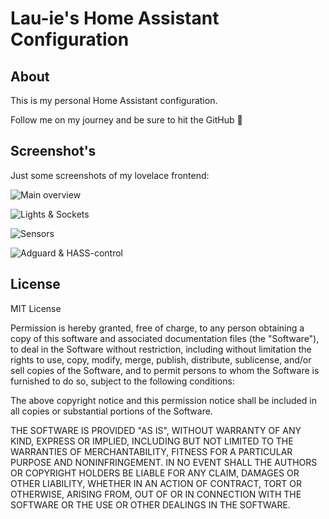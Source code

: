 # Lau-ie's Home Assistant Configuration

## About

This is my personal Home Assistant configuration.

Follow me on my journey and be sure to hit the GitHub :star2:

## Screenshot's

Just some screenshots of my lovelace frontend:

![Main overview](https://i.imgur.com/lPh3RFD.png)

![Lights & Sockets](https://i.imgur.com/Exfc0ja.pngg)

![Sensors](https://i.imgur.com/VR7Wk1h.png)

![Adguard & HASS-control](https://i.imgur.com/I230EZI.png)

## License

MIT License

Permission is hereby granted, free of charge, to any person obtaining a copy
of this software and associated documentation files (the "Software"), to deal
in the Software without restriction, including without limitation the rights
to use, copy, modify, merge, publish, distribute, sublicense, and/or sell
copies of the Software, and to permit persons to whom the Software is
furnished to do so, subject to the following conditions:

The above copyright notice and this permission notice shall be included in all
copies or substantial portions of the Software.

THE SOFTWARE IS PROVIDED "AS IS", WITHOUT WARRANTY OF ANY KIND, EXPRESS OR
IMPLIED, INCLUDING BUT NOT LIMITED TO THE WARRANTIES OF MERCHANTABILITY,
FITNESS FOR A PARTICULAR PURPOSE AND NONINFRINGEMENT. IN NO EVENT SHALL THE
AUTHORS OR COPYRIGHT HOLDERS BE LIABLE FOR ANY CLAIM, DAMAGES OR OTHER
LIABILITY, WHETHER IN AN ACTION OF CONTRACT, TORT OR OTHERWISE, ARISING FROM,
OUT OF OR IN CONNECTION WITH THE SOFTWARE OR THE USE OR OTHER DEALINGS IN THE
SOFTWARE.

[commits-shield]: https://img.shields.io/github/commit-activity/y/Lau-ie/HassOS-config.svg
[commits]: https://github.com/Lau-ie/HassOS-config/commits/master
[gitlabci-shield]: https://gitlab.com/Lau-ie/HassOS-config/badges/master/pipeline.svg
[gitlabci]: https://gitlab.com/Lau-ie/HassOS-config/pipelines
[home-assistant]: https://home-assistant.io
[issue]: https://github.com/Lau-ie/HassOS-config/issues
[maintenance-shield]: https://img.shields.io/maintenance/yes/2019.svg
[last-commit-shield]: https://img.shields.io/github/last-commit/Lau-ie/HassOS-config.svg
[stars-shield]: https://img.shields.io/github/stars/Lau-ie/HassOS-config.svg?style=social&label=Stars
[watchers-shield]: https://img.shields.io/github/watchers/Lau-ie/HassOS-config.svg?style=social&label=Watchers